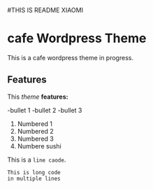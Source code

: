 #THIS IS README XIAOMI
# cafe Wordpress Theme
This is a cafe wordpress theme in progress.

## Features
This *theme* **features:**

-bullet 1
-bullet 2
-bullet 3

1. Numbered 1
1. Numbered 2
1. Numbered 3
1. Numbere sushi


This is a `line caode`.

```
This is long code 
in multiple lines
```

